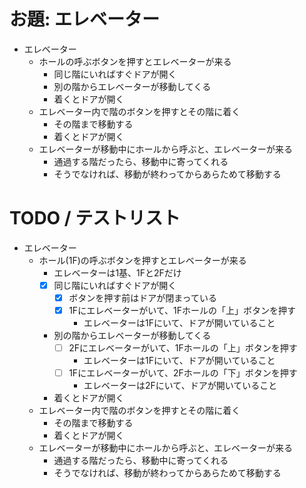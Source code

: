 # お題: エレベーター

- エレベーター
  - ホールの呼ぶボタンを押すとエレベーターが来る
    - 同じ階にいればすぐドアが開く
    - 別の階からエレベーターが移動してくる
    - 着くとドアが開く
  - エレベーター内で階のボタンを押すとその階に着く
    - その階まで移動する
    - 着くとドアが開く
  - エレベーターが移動中にホールから呼ぶと、エレベーターが来る
    - 通過する階だったら、移動中に寄ってくれる
    - そうでなければ、移動が終わってからあらためて移動する



# TODO / テストリスト

- エレベーター
  - ホール(1F)の呼ぶボタンを押すとエレベーターが来る
    - エレベーターは1基、1Fと2Fだけ
    - [x] 同じ階にいればすぐドアが開く
      - [x] ボタンを押す前はドアが閉まっている
      - [x] 1Fにエレベーターがいて、1Fホールの「上」ボタンを押す
        - エレベーターは1Fにいて、ドアが開いていること
    - 別の階からエレベーターが移動してくる
      - [ ] 2Fにエレベーターがいて、1Fホールの「上」ボタンを押す
        - エレベーターは1Fにいて、ドアが開いていること
      - [ ] 1Fにエレベーターがいて、2Fホールの「下」ボタンを押す
        - エレベーターは2Fにいて、ドアが開いていること
    - 着くとドアが開く
  - エレベーター内で階のボタンを押すとその階に着く
    - その階まで移動する
    - 着くとドアが開く
  - エレベーターが移動中にホールから呼ぶと、エレベーターが来る
    - 通過する階だったら、移動中に寄ってくれる
    - そうでなければ、移動が終わってからあらためて移動する



